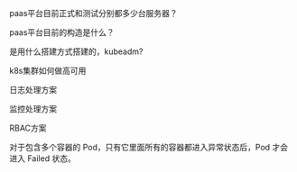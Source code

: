 paas平台目前正式和测试分别都多少台服务器？

paas平台目前的构造是什么？

是用什么搭建方式搭建的，kubeadm?

k8s集群如何做高可用

日志处理方案

监控处理方案



RBAC方案

对于包含多个容器的 Pod，只有它里面所有的容器都进入异常状态后，Pod 才会进入 Failed 状态。

